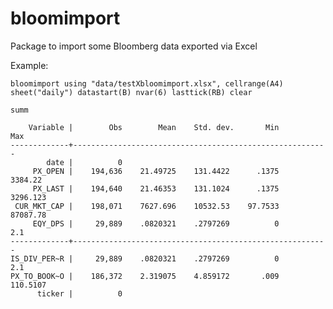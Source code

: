 # bloomimport
Package to import some Bloomberg data exported via Excel

Example:

    bloomimport using "data/testXbloomimport.xlsx", cellrange(A4) sheet("daily") datastart(B) nvar(6) lasttick(RB) clear
    
    summ
    
        Variable |        Obs        Mean    Std. dev.       Min        Max
    -------------+---------------------------------------------------------
            date |          0
         PX_OPEN |    194,636    21.49725    131.4422      .1375    3384.22
         PX_LAST |    194,640    21.46353    131.1024      .1375   3296.123
     CUR_MKT_CAP |    198,071    7627.696    10532.53    97.7533   87087.78
         EQY_DPS |     29,889    .0820321    .2797269          0        2.1
    -------------+---------------------------------------------------------
    IS_DIV_PER~R |     29,889    .0820321    .2797269          0        2.1
    PX_TO_BOOK~O |    186,372    2.319075    4.859172       .009   110.5107
          ticker |          0


